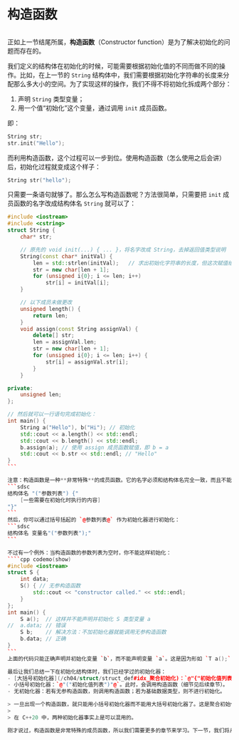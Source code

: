 # 构造函数

<h6 id="idx_构造函数"></h6>

正如上一节结尾所属，**构造函数**（Constructor function）是为了解决初始化的问题而存在的。

我们定义的结构体在初始化的时候，可能需要根据初始化值的不同而做不同的操作。比如，在上一节的 `String` 结构体中，我们需要根据初始化字符串的长度来分配那么多大小的空间。为了实现这样的操作，我们不得不将初始化拆成两个部分：
1. 声明 `String` 类型变量；
2. 用一个值“初始化”这个变量，通过调用 `init` 成员函数。

即：
```cpp
String str;
str.init("Hello");
```

而利用构造函数，这个过程可以一步到位。使用构造函数（怎么使用之后会讲）后，初始化过程就变成这个样子：
```cpp
String str("hello");
```
只需要一条语句就够了。那么怎么写构造函数呢？方法很简单，只需要把 `init` 成员函数的名字改成结构体名 `String` 就可以了：
````cpp codemo(show)
#include <iostream>
#include <cstring>
struct String {
    char* str;

    // 原先的 void init(...) { ... }，将名字改成 String，去掉返回值类型说明
    String(const char* initVal) {
        len = std::strlen(initVal);   // 求出初始化字符串的长度，但这次赋值给成员变量
        str = new char[len + 1];
        for (unsigned i{0}; i <= len; i++)
            str[i] = initVal[i];
    }

    // 以下成员未做更改
    unsigned length() {
        return len;
    }
    void assign(const String assignVal) {
        delete[] str;
        len = assignVal.len;
        str = new char[len + 1];
        for (unsigned i{0}; i <= len; i++) {
            str[i] = assignVal.str[i];
        }
    }

private:
    unsigned len;
};

// 然后就可以一行语句完成初始化：
int main() {
    String a("Hello"), b("Hi"); // 初始化
    std::cout << a.length() << std::endl;
    std::cout << b.length() << std::endl;
    b.assign(a); // 使用 assign 成员函数赋值，即 b = a
    std::cout << b.str << std::endl; // "Hello"
}
```

注意：构造函数是一种**非常特殊**的成员函数。它的名字必须和结构体名完全一致，而且不能写出返回值类型（`void` 也不用写）。即：
```sdsc
结构体名 "("参数列表") {"
    [一些需要在初始化时执行的内容]
"}"
```
然后，你可以通过括号括起的 `@参数列表@` 作为初始化器进行初始化：
```sdsc
结构体名 变量名"("参数列表");"
```

不过有一个例外：当构造函数的参数列表为空时，你不能这样初始化：
````cpp codemo(show)
#include <iostream>
struct S {
    int data;
    S() { // 无参构造函数
        std::cout << "constructor called." << std::endl;
    }
};
int main() {
    S a();  // 这样并不能声明并初始化 S 类型变量 a
//  a.data; // 错误
    S b;    // 解决方法：不加初始化器就能调用无参构造函数
    b.data; // 正确
}
```
上面的代码只能正确声明并初始化变量 `b`，而不能声明变量 `a`。这是因为形如 `T a();` 的语句实际上是一个函数声明——它引入了名为 `a` 的函数，不接受参数且返回值类型为 `T`。这种奇怪的、不符合直觉的行为被称为 C++ 中“最烦人的分析”。

最后让我们总结一下在初始化结构体时，我们已经学过的初始化器：
- [大括号初始化器](/ch04/struct/struct_def#idx_聚合初始化)：`@"{"初始化值列表"}"@`。此时，会将列表中的每个值按照成员声明的顺序逐一初始化；
- 小括号初始化器：`@"("初始化值列表")"@`。此时，会调用构造函数（细节见后续章节）。
- 无初始化器：若有无参构造函数，则调用构造函数；若为基础数据类型，则不进行初始化。

> 一旦出现一个构造函数，就只能用小括号初始化器而不能用大括号初始化器了。这是聚合初始化的限制。
>
> 在 C++20 中，两种初始化器事实上是可以混用的。

刚才说过，构造函数是非常特殊的成员函数，所以我们需要更多的章节来学习。下一节，我们将从重载的概念讲起，看看构造函数还能玩出什么花来。
